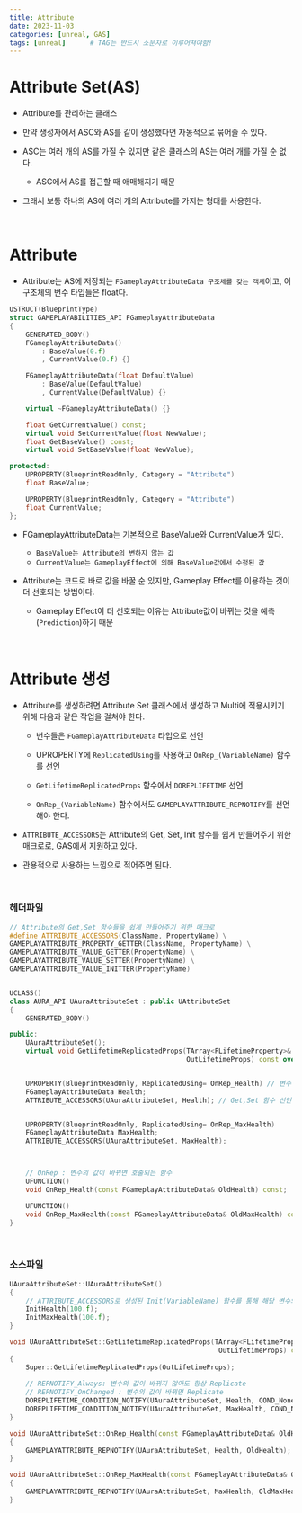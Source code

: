 ```yaml
---
title: Attribute
date: 2023-11-03
categories: [unreal, GAS]
tags: [unreal]		# TAG는 반드시 소문자로 이루어져야함!
---
```


**Attribute Set(AS)**
=============

* Attribute를 관리하는 클래스

* 만약 생성자에서 ASC와 AS를 같이 생성했다면 자동적으로 묶어줄 수 있다.

* ASC는 여러 개의 AS를 가질 수 있지만 같은 클래스의 AS는 여러 개를 가질 순 없다.

  * ASC에서 AS를 접근할 때 애매해지기 때문

* 그래서 보통 하나의 AS에 여러 개의 Attribute를 가지는 형태를 사용한다.

<br>

**Attribute**
=========

* Attribute는 AS에 저장되는 `FGameplayAttributeData 구조체를 갖는 객체`이고, 이 구조체의 변수 타입들은 float다.

```c++
USTRUCT(BlueprintType)
struct GAMEPLAYABILITIES_API FGameplayAttributeData
{
	GENERATED_BODY()
	FGameplayAttributeData()
		: BaseValue(0.f)
		, CurrentValue(0.f)	{}

	FGameplayAttributeData(float DefaultValue)
		: BaseValue(DefaultValue)
		, CurrentValue(DefaultValue) {}

	virtual ~FGameplayAttributeData() {}

	float GetCurrentValue() const;
	virtual void SetCurrentValue(float NewValue);
	float GetBaseValue() const;
	virtual void SetBaseValue(float NewValue);

protected:
	UPROPERTY(BlueprintReadOnly, Category = "Attribute")
	float BaseValue;

	UPROPERTY(BlueprintReadOnly, Category = "Attribute")
	float CurrentValue;
};
```

* FGameplayAttributeData는 기본적으로 BaseValue와 CurrentValue가 있다.

  * `BaseValue는 Attribute의 변하지 않는 값`
  * `CurrentValue는 GameplayEffect에 의해 BaseValue값에서 수정된 값`



* Attribute는 코드로 바로 값을 바꿀 순 있지만, Gameplay Effect를 이용하는 것이 더 선호되는 방법이다.

  * Gameplay Effect이 더 선호되는 이유는 Attribute값이 바뀌는 것을 예측(`Prediction`)하기 때문


<br>

**Attribute 생성**
============

* Attribute를 생성하려면 Attribute Set 클래스에서 생성하고 Multi에 적용시키기 위해 다음과 같은 작업을 걸쳐야 한다.

  * 변수들은 `FGameplayAttributeData` 타입으로 선언

  * UPROPERTY에 `ReplicatedUsing`를 사용하고 `OnRep_(VariableName)` 함수를 선언

  * `GetLifetimeReplicatedProps` 함수에서 `DOREPLIFETIME` 선언

  * `OnRep_(VariableName)` 함수에서도 `GAMEPLAYATTRIBUTE_REPNOTIFY`를 선언해야 한다.

* `ATTRIBUTE_ACCESSORS`는 Attribute의 Get, Set, Init 함수를 쉽게 만들어주기 위한 매크로로, GAS에서 지원하고 있다.

* 관용적으로 사용하는 느낌으로 적어주면 된다.



<br>

### 헤더파일

```c++
// Attribute의 Get,Set 함수들을 쉽게 만들어주기 위한 매크로
#define ATTRIBUTE_ACCESSORS(ClassName, PropertyName) \
GAMEPLAYATTRIBUTE_PROPERTY_GETTER(ClassName, PropertyName) \
GAMEPLAYATTRIBUTE_VALUE_GETTER(PropertyName) \
GAMEPLAYATTRIBUTE_VALUE_SETTER(PropertyName) \
GAMEPLAYATTRIBUTE_VALUE_INITTER(PropertyName)


UCLASS()
class AURA_API UAuraAttributeSet : public UAttributeSet
{
	GENERATED_BODY()

public:
    UAuraAttributeSet();
	virtual void GetLifetimeReplicatedProps(TArray<FLifetimeProperty>& 
                                            OutLifetimeProps) const override;


	UPROPERTY(BlueprintReadOnly, ReplicatedUsing= OnRep_Health) // 변수 Replicate
	FGameplayAttributeData Health;
    ATTRIBUTE_ACCESSORS(UAuraAttributeSet, Health); // Get,Set 함수 선언


    UPROPERTY(BlueprintReadOnly, ReplicatedUsing= OnRep_MaxHealth)
	FGameplayAttributeData MaxHealth;
    ATTRIBUTE_ACCESSORS(UAuraAttributeSet, MaxHealth);



    // OnRep : 변수의 값이 바뀌면 호출되는 함수
    UFUNCTION()
	void OnRep_Health(const FGameplayAttributeData& OldHealth) const;

    UFUNCTION()
	void OnRep_MaxHealth(const FGameplayAttributeData& OldMaxHealth) const;
}
```

<br>

### 소스파일

```c++
UAuraAttributeSet::UAuraAttributeSet()
{
    // ATTRIBUTE_ACCESSORS로 생성된 Init(VariableName) 함수를 통해 해당 변수의 값을 초기화
	InitHealth(100.f);
    InitMaxHealth(100.f);
}

void UAuraAttributeSet::GetLifetimeReplicatedProps(TArray<FLifetimeProperty>& 
                                                    OutLifetimeProps) const
{
	Super::GetLifetimeReplicatedProps(OutLifetimeProps);
	
	// REPNOTIFY_Always: 변수의 값이 바뀌지 않아도 항상 Replicate
    // REPNOTIFY_OnChanged : 변수의 값이 바뀌면 Replicate 
	DOREPLIFETIME_CONDITION_NOTIFY(UAuraAttributeSet, Health, COND_None, REPNOTIFY_Always);
	DOREPLIFETIME_CONDITION_NOTIFY(UAuraAttributeSet, MaxHealth, COND_None, REPNOTIFY_Always);
}

void UAuraAttributeSet::OnRep_Health(const FGameplayAttributeData& OldHealth) const
{
	GAMEPLAYATTRIBUTE_REPNOTIFY(UAuraAttributeSet, Health, OldHealth);
}

void UAuraAttributeSet::OnRep_MaxHealth(const FGameplayAttributeData& OldMaxHealth) const
{
	GAMEPLAYATTRIBUTE_REPNOTIFY(UAuraAttributeSet, MaxHealth, OldMaxHealth);
}
```